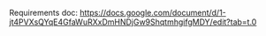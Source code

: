 Requirements doc: https://docs.google.com/document/d/1-jt4PVXsQYqE4GfaWuRXxDmHNDjGw9ShqtmhgifgMDY/edit?tab=t.0
